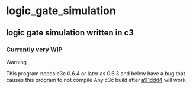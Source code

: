 # logic_gate_simulation
## logic gate simulation written in c3
### Currently very WIP

> [!WARNING]
> This program needs c3c 0.6.4 or later as 0.6.3 and below have a bug that causes this program to not compile
> Any c3c build after [a91ddd4](https://github.com/c3lang/c3c/commit/a91ddd40ddf1fafdc5b60c7e36f93161361f660f) will work.
